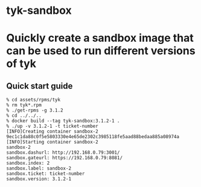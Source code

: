 # tyk-sandbox

# Quickly create a sandbox image that can be used to run different versions of tyk

## Quick start guide

    % cd assets/rpms/tyk
    % rm tyk*.rpm
    % ./get-rpms -g 3.1.2
    % cd ../../..
    % docker build --tag tyk-sandbox:3.1.2-1 .
    % ./up -v 3.1.2-1 -t ticket-number
    [INFO]Creating container sandbox-2
    9ec1c1da88c0f5e5803330e4e65de2302c3985118fe5aad88bedaa885a08974a
    [INFO]Starting container sandbox-2
    sandbox-2
    sandbox.dashurl: http://192.168.0.79:3001/
    sandbox.gateurl: https://192.168.0.79:8081/
    sandbox.index: 2
    sandbox.label: sandbox-2
    sandbox.ticket: ticket-number
    sandbox.version: 3.1.2-1
